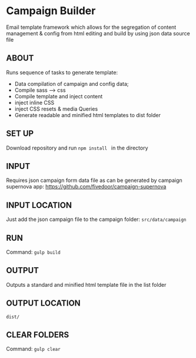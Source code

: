 # Campaign Builder


Email template framework which allows for the segregation of content management & config from html editing and build by using json data source file

## ABOUT
Runs sequence of tasks to generate template: 
- Data compilation of campaign and config data;
- Compile sass —> css
- Compile template and inject content
- inject inline CSS 
- inject CSS resets  & media Queries
- Generate readable and minified html  templates to dist folder

## SET UP
Download repository and run `npm install ` in the directory

## INPUT
Requires json campaign form data file as can be generated by campaign supernova app:
https://github.com/fivedoor/campaign-supernova

## INPUT LOCATION
Just add the json campaign file to the campaign folder: 
`src/data/campaign`

## RUN
Command:  `gulp build`

## OUTPUT
Outputs a standard and minified html template file in the list folder

## OUTPUT LOCATION
`dist/`


## CLEAR FOLDERS 
Command: `gulp clear`
